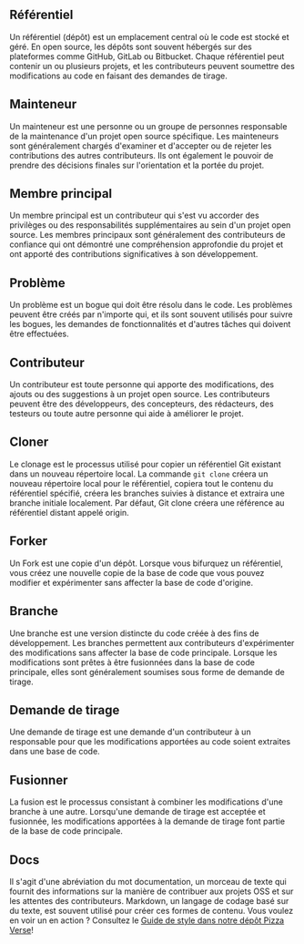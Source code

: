 ## Référentiel

Un référentiel (dépôt) est un emplacement central où le code est stocké et géré. En open source, les dépôts sont souvent hébergés sur des plateformes comme GitHub, GitLab ou Bitbucket. Chaque référentiel peut contenir un ou plusieurs projets, et les contributeurs peuvent soumettre des modifications au code en faisant des demandes de tirage.

## Mainteneur
Un mainteneur est une personne ou un groupe de personnes responsable de la maintenance d'un projet open source spécifique. Les mainteneurs sont généralement chargés d'examiner et d'accepter ou de rejeter les contributions des autres contributeurs. Ils ont également le pouvoir de prendre des décisions finales sur l'orientation et la portée du projet.

## Membre principal
Un membre principal est un contributeur qui s'est vu accorder des privilèges ou des responsabilités supplémentaires au sein d'un projet open source. Les membres principaux sont généralement des contributeurs de confiance qui ont démontré une compréhension approfondie du projet et ont apporté des contributions significatives à son développement.

## Problème

Un problème est un bogue qui doit être résolu dans le code. Les problèmes peuvent être créés par n'importe qui, et ils sont souvent utilisés pour suivre les bogues, les demandes de fonctionnalités et d'autres tâches qui doivent être effectuées.

## Contributeur

Un contributeur est toute personne qui apporte des modifications, des ajouts ou des suggestions à un projet open source. Les contributeurs peuvent être des développeurs, des concepteurs, des rédacteurs, des testeurs ou toute autre personne qui aide à améliorer le projet.

## Cloner

Le clonage est le processus utilisé pour copier un référentiel Git existant dans un nouveau répertoire local. La commande `git clone` créera un nouveau répertoire local pour le référentiel, copiera tout le contenu du référentiel spécifié, créera les branches suivies à distance et extraira une branche initiale localement. Par défaut, Git clone créera une référence au référentiel distant appelé origin.

## Forker

Un Fork est une copie d'un dépôt. Lorsque vous bifurquez un référentiel, vous créez une nouvelle copie de la base de code que vous pouvez modifier et expérimenter sans affecter la base de code d'origine.

## Branche

Une branche est une version distincte du code créée à des fins de développement. Les branches permettent aux contributeurs d'expérimenter des modifications sans affecter la base de code principale. Lorsque les modifications sont prêtes à être fusionnées dans la base de code principale, elles sont généralement soumises sous forme de demande de tirage.

## Demande de tirage

Une demande de tirage est une demande d'un contributeur à un responsable pour que les modifications apportées au code soient extraites dans une base de code.

## Fusionner

La fusion est le processus consistant à combiner les modifications d'une branche à une autre. Lorsqu'une demande de tirage est acceptée et fusionnée, les modifications apportées à la demande de tirage font partie de la base de code principale.

## Docs
 Il s'agit d'une abréviation du mot documentation, un morceau de texte qui fournit des informations sur la manière de contribuer aux projets OSS et sur les attentes des contributeurs. Markdown, un langage de codage basé sur du texte, est souvent utilisé pour créer ces formes de contenu. Vous voulez en voir un en action ? Consultez le [Guide de style dans notre dépôt Pizza Verse](https://github.com/open-sauced/pizza-verse/blob/main/style-guide.md)!
